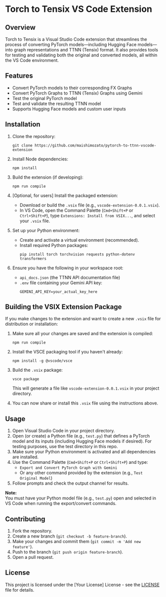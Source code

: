 # Torch to Tensix VS Code Extension

## Overview
Torch to Tensix is a Visual Studio Code extension that streamlines the process of converting PyTorch models—including Hugging Face models—into graph representations and TTNN (Tensix) format. It also provides tools for testing and validating both the original and converted models, all within the VS Code environment.

## Features
- Convert PyTorch models to their corresponding FX Graphs
- Convert PyTorch Graphs to TTNN (Tensix) Graphs using Gemini
- Test the original PyTorch model
- Test and validate the resulting TTNN model
- Supports Hugging Face models and custom user inputs

## Installation

1. Clone the repository:
   ```
   git clone https://github.com/maishimozato/pytorch-to-ttnn-vscode-extension
   ```
2. Install Node dependencies:
   ```
   npm install
   ```
3. Build the extension (if developing):
   ```
   npm run compile
   ```
4. [Optional, for users] Install the packaged extension:
   - Download or build the `.vsix` file (e.g., `vscode-extension-0.0.1.vsix`).
   - In VS Code, open the Command Palette (`Cmd+Shift+P` or `Ctrl+Shift+P`), type `Extensions: Install from VSIX...`, and select your `.vsix` file.

5. Set up your Python environment:
   - Create and activate a virtual environment (recommended).
   - Install required Python packages:
     ```
     pip install torch torchvision requests python-dotenv transformers
     ```
6. Ensure you have the following in your workspace root:
   - `api_docs.json` (the TTNN API documentation file)
   - `.env` file containing your Gemini API key:
     ```
     GEMINI_API_KEY=your_actual_key_here
     ```
## Building the VSIX Extension Package

If you make changes to the extension and want to create a new `.vsix` file for distribution or installation:

1. Make sure all your changes are saved and the extension is compiled:
   ```
   npm run compile
   ```
2. Install the VSCE packaging tool if you haven't already:
   ```
   npm install -g @vscode/vsce
   ```
3. Build the `.vsix` package:
   ```
   vsce package
   ```
   This will generate a file like `vscode-extension-0.0.1.vsix` in your project directory.

4. You can now share or install this `.vsix` file using the instructions above.

## Usage

1. Open Visual Studio Code in your project directory.
2. Open (or create) a Python file (e.g., `test.py`) that defines a PyTorch model and its inputs (including Hugging Face models if desired). For testing purposes, use the test directory in this repo.
3. Make sure your Python environment is activated and all dependencies are installed.
4. Use the Command Palette (`Cmd+Shift+P` or `Ctrl+Shift+P`) and type:
   - `Export and Convert PyTorch Graph with Gemini`
   - Or any other command provided by the extension (e.g., `Test Original Model`)
5. Follow prompts and check the output channel for results.

**Note:**  
You must have your Python model file (e.g., `test.py`) open and selected in VS Code when running the export/convert commands.

## Contributing
1. Fork the repository.
2. Create a new branch (`git checkout -b feature-branch`).
3. Make your changes and commit them (`git commit -m 'Add new feature'`).
4. Push to the branch (`git push origin feature-branch`).
5. Open a pull request.

## License
This project is licensed under the [Your License] License - see the [LICENSE](LICENSE) file for details.